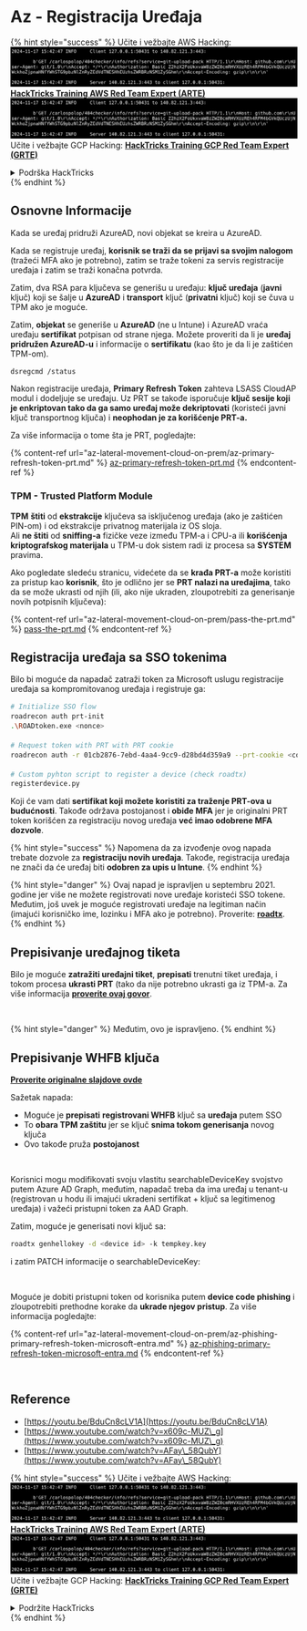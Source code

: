 # Az - Registracija Uređaja

{% hint style="success" %}
Učite i vežbajte AWS Hacking:<img src="../../.gitbook/assets/image (1).png" alt="" data-size="line">[**HackTricks Training AWS Red Team Expert (ARTE)**](https://training.hacktricks.xyz/courses/arte)<img src="../../.gitbook/assets/image (1).png" alt="" data-size="line">\
Učite i vežbajte GCP Hacking: <img src="../../.gitbook/assets/image (2).png" alt="" data-size="line">[**HackTricks Training GCP Red Team Expert (GRTE)**<img src="../../.gitbook/assets/image (2).png" alt="" data-size="line">](https://training.hacktricks.xyz/courses/grte)

<details>

<summary>Podrška HackTricks</summary>

* Proverite [**planove pretplate**](https://github.com/sponsors/carlospolop)!
* **Pridružite se** 💬 [**Discord grupi**](https://discord.gg/hRep4RUj7f) ili [**telegram grupi**](https://t.me/peass) ili **pratite** nas na **Twitteru** 🐦 [**@hacktricks\_live**](https://twitter.com/hacktricks\_live)**.**
* **Podelite hakerske trikove slanjem PR-ova na** [**HackTricks**](https://github.com/carlospolop/hacktricks) i [**HackTricks Cloud**](https://github.com/carlospolop/hacktricks-cloud) github repozitorijume.

</details>
{% endhint %}

## Osnovne Informacije

Kada se uređaj pridruži AzureAD, novi objekat se kreira u AzureAD.

Kada se registruje uređaj, **korisnik se traži da se prijavi sa svojim nalogom** (tražeći MFA ako je potrebno), zatim se traže tokeni za servis registracije uređaja i zatim se traži konačna potvrda.

Zatim, dva RSA para ključeva se generišu u uređaju: **ključ uređaja** (**javni** ključ) koji se šalje u **AzureAD** i **transport** ključ (**privatni** ključ) koji se čuva u TPM ako je moguće.

Zatim, **objekat** se generiše u **AzureAD** (ne u Intune) i AzureAD vraća uređaju **sertifikat** potpisan od strane njega. Možete proveriti da li je **uređaj pridružen AzureAD-u** i informacije o **sertifikatu** (kao što je da li je zaštićen TPM-om).
```bash
dsregcmd /status
```
Nakon registracije uređaja, **Primary Refresh Token** zahteva LSASS CloudAP modul i dodeljuje se uređaju. Uz PRT se takođe isporučuje **ključ sesije koji je enkriptovan tako da ga samo uređaj može dekriptovati** (koristeći javni ključ transportnog ključa) i **neophodan je za korišćenje PRT-a.**

Za više informacija o tome šta je PRT, pogledajte:

{% content-ref url="az-lateral-movement-cloud-on-prem/az-primary-refresh-token-prt.md" %}
[az-primary-refresh-token-prt.md](az-lateral-movement-cloud-on-prem/az-primary-refresh-token-prt.md)
{% endcontent-ref %}

### TPM - Trusted Platform Module

**TPM** **štiti** od **ekstrakcije** ključeva sa isključenog uređaja (ako je zaštićen PIN-om) i od ekstrakcije privatnog materijala iz OS sloja.\
Ali **ne štiti** od **sniffing-a** fizičke veze između TPM-a i CPU-a ili **korišćenja kriptografskog materijala** u TPM-u dok sistem radi iz procesa sa **SYSTEM** pravima.

Ako pogledate sledeću stranicu, videćete da se **krađa PRT-a** može koristiti za pristup kao **korisnik**, što je odlično jer se **PRT nalazi na uređajima**, tako da se može ukrasti od njih (ili, ako nije ukraden, zloupotrebiti za generisanje novih potpisnih ključeva):

{% content-ref url="az-lateral-movement-cloud-on-prem/pass-the-prt.md" %}
[pass-the-prt.md](az-lateral-movement-cloud-on-prem/pass-the-prt.md)
{% endcontent-ref %}

## Registracija uređaja sa SSO tokenima

Bilo bi moguće da napadač zatraži token za Microsoft uslugu registracije uređaja sa kompromitovanog uređaja i registruje ga:
```bash
# Initialize SSO flow
roadrecon auth prt-init
.\ROADtoken.exe <nonce>

# Request token with PRT with PRT cookie
roadrecon auth -r 01cb2876-7ebd-4aa4-9cc9-d28bd4d359a9 --prt-cookie <cookie>

# Custom pyhton script to register a device (check roadtx)
registerdevice.py
```
Koji će vam dati **sertifikat koji možete koristiti za traženje PRT-ova u budućnosti**. Takođe održava postojanost i **obiđe MFA** jer je originalni PRT token korišćen za registraciju novog uređaja **već imao odobrene MFA dozvole**.

{% hint style="success" %}
Napomena da za izvođenje ovog napada trebate dozvole za **registraciju novih uređaja**. Takođe, registracija uređaja ne znači da će uređaj biti **odobren za upis u Intune**.
{% endhint %}

{% hint style="danger" %}
Ovaj napad je ispravljen u septembru 2021. godine jer više ne možete registrovati nove uređaje koristeći SSO tokene. Međutim, još uvek je moguće registrovati uređaje na legitiman način (imajući korisničko ime, lozinku i MFA ako je potrebno). Proverite: [**roadtx**](https://github.com/carlospolop/hacktricks-cloud/blob/master/pentesting-cloud/azure-security/az-lateral-movement-cloud-on-prem/az-roadtx-authentication.md).
{% endhint %}

## Prepisivanje uređajnog tiketa

Bilo je moguće **zatražiti uređajni tiket**, **prepisati** trenutni tiket uređaja, i tokom procesa **ukrasti PRT** (tako da nije potrebno ukrasti ga iz TPM-a. Za više informacija [**proverite ovaj govor**](https://youtu.be/BduCn8cLV1A).

<figure><img src="../../.gitbook/assets/image (32).png" alt=""><figcaption></figcaption></figure>

{% hint style="danger" %}
Međutim, ovo je ispravljeno.
{% endhint %}

## Prepisivanje WHFB ključa

[**Proverite originalne slajdove ovde**](https://dirkjanm.io/assets/raw/Windows%20Hello%20from%20the%20other%20side\_nsec\_v1.0.pdf)

Sažetak napada:

* Moguće je **prepisati** **registrovani WHFB** ključ sa **uređaja** putem SSO
* To **obara TPM zaštitu** jer se ključ **snima tokom generisanja** novog ključa
* Ovo takođe pruža **postojanost**

<figure><img src="../../.gitbook/assets/image (34).png" alt=""><figcaption></figcaption></figure>

Korisnici mogu modifikovati svoju vlastitu searchableDeviceKey svojstvo putem Azure AD Graph, međutim, napadač treba da ima uređaj u tenant-u (registrovan u hodu ili imajući ukradeni sertifikat + ključ sa legitimenog uređaja) i važeći pristupni token za AAD Graph.

Zatim, moguće je generisati novi ključ sa:
```bash
roadtx genhellokey -d <device id> -k tempkey.key
```
i zatim PATCH informacije o searchableDeviceKey:

<figure><img src="../../.gitbook/assets/image (36).png" alt=""><figcaption></figcaption></figure>

Moguće je dobiti pristupni token od korisnika putem **device code phishing** i zloupotrebiti prethodne korake da **ukrade njegov pristup**. Za više informacija pogledajte:

{% content-ref url="az-lateral-movement-cloud-on-prem/az-phishing-primary-refresh-token-microsoft-entra.md" %}
[az-phishing-primary-refresh-token-microsoft-entra.md](az-lateral-movement-cloud-on-prem/az-phishing-primary-refresh-token-microsoft-entra.md)
{% endcontent-ref %}

<figure><img src="../../.gitbook/assets/image (37).png" alt=""><figcaption></figcaption></figure>

## Reference

* [https://youtu.be/BduCn8cLV1A](https://youtu.be/BduCn8cLV1A)
* [https://www.youtube.com/watch?v=x609c-MUZ\_g](https://www.youtube.com/watch?v=x609c-MUZ\_g)
* [https://www.youtube.com/watch?v=AFay\_58QubY](https://www.youtube.com/watch?v=AFay\_58QubY)

{% hint style="success" %}
Učite i vežbajte AWS Hacking:<img src="../../.gitbook/assets/image (1).png" alt="" data-size="line">[**HackTricks Training AWS Red Team Expert (ARTE)**](https://training.hacktricks.xyz/courses/arte)<img src="../../.gitbook/assets/image (1).png" alt="" data-size="line">\
Učite i vežbajte GCP Hacking: <img src="../../.gitbook/assets/image (2).png" alt="" data-size="line">[**HackTricks Training GCP Red Team Expert (GRTE)**<img src="../../.gitbook/assets/image (2).png" alt="" data-size="line">](https://training.hacktricks.xyz/courses/grte)

<details>

<summary>Podržite HackTricks</summary>

* Proverite [**planove pretplate**](https://github.com/sponsors/carlospolop)!
* **Pridružite se** 💬 [**Discord grupi**](https://discord.gg/hRep4RUj7f) ili [**telegram grupi**](https://t.me/peass) ili **pratite** nas na **Twitteru** 🐦 [**@hacktricks\_live**](https://twitter.com/hacktricks\_live)**.**
* **Podelite hakerske trikove slanjem PR-ova na** [**HackTricks**](https://github.com/carlospolop/hacktricks) i [**HackTricks Cloud**](https://github.com/carlospolop/hacktricks-cloud) github repozitorijume.

</details>
{% endhint %}
